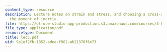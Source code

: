 ```yaml
---
content_type: resource
description: Lecture notes on strain and stress, and choosing a cross-section for
  the moment of inertia.
file: https://ol-ocw-studio-app-production.s3.amazonaws.com/courses/3-032-mechanical-behavior-of-materials-fall-2007/9a1ef2fb1852adeef982ab21370f6e73_lec5.pdf
file_type: application/pdf
resourcetype: Document
title: lec5.pdf
uid: 9a1ef2fb-1852-adee-f982-ab21370f6e73
---
```

